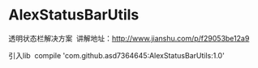 # AlexStatusBarUtils
透明状态栏解决方案
 讲解地址：http://www.jianshu.com/p/f29053be12a9
 
 引入lib 
 compile 'com.github.asd7364645:AlexStatusBarUtils:1.0'

